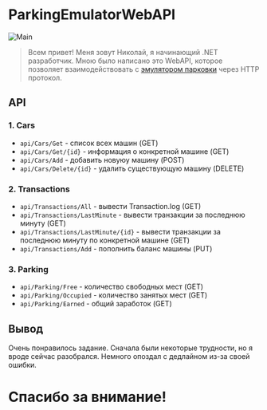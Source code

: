 # ParkingEmulatorWebAPI
![Main](https://cs8.pikabu.ru/images/big_size_comm/2016-04_4/1461079999170513586.jpg)
>Всем привет! Меня зовут Николай, я начинающий .NET разработчик. Мною было написано это WebAPI, которое позволяет взаимодействовать с [эмулятором парковки](https://github.com/NeverN1ght/ParkingEmulator) через HTTP протокол.

## API
### 1. Cars
* `api/Cars/Get` - список всех машин (GET)
* `api/Cars/Get/{id}` - информация о конкретной машине (GET)
* `api/Cars/Add` - добавить новуюу машину (POST)
* `api/Cars/Delete/{id}` - удалить существующую машину (DELETE)

### 2. Transactions
* `api/Transactions/All` - вывести Transaction.log (GET)
* `api/Transactions/LastMinute` - вывести транзакции за последнюю минуту (GET)
* `api/Transactions/LastMinute/{id}` - вывести транзакции за последнюю минуту по конкретной машине (GET)
* `api/Transactions/Add` - пополнить баланс машины (PUT)

### 3. Parking
* `api/Parking/Free` - количество свободных мест (GET)
* `api/Parking/Occupied` - количество занятых мест (GET)
* `api/Parking/Earned` - общий заработок (GET)

## Вывод
Очень понравилось задание. Сначала были некоторые трудности, но я вроде сейчас разобрался. Немного опоздал с дедлайном из-за своей ошибки. 

# Спасибо за внимание!


